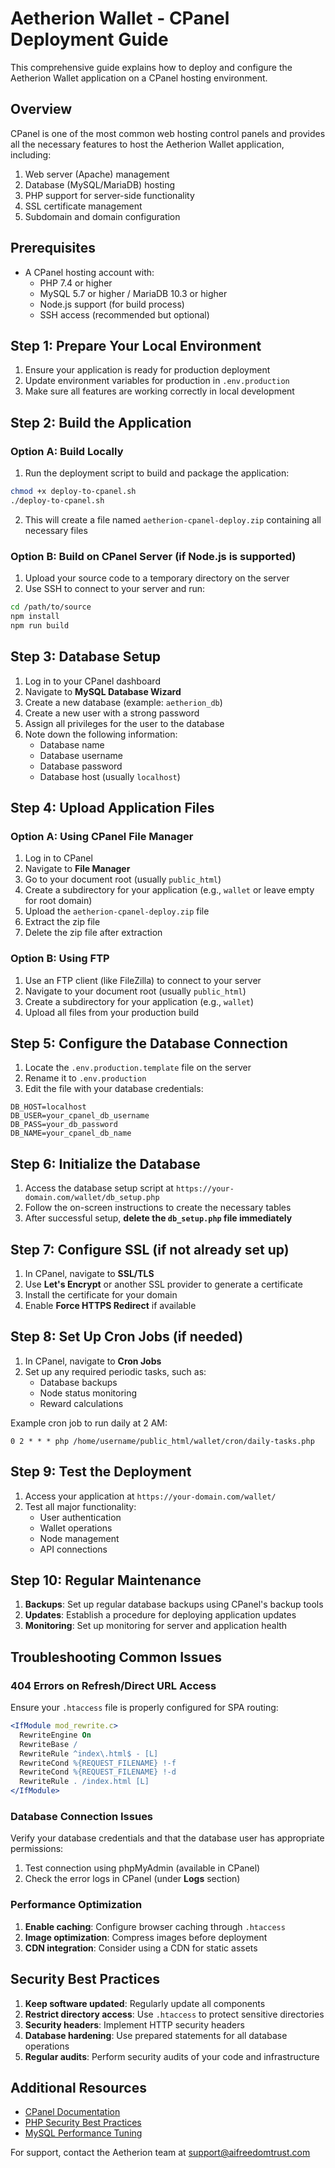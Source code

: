 # Aetherion Wallet - CPanel Deployment Guide

This comprehensive guide explains how to deploy and configure the Aetherion Wallet application on a CPanel hosting environment.

## Overview

CPanel is one of the most common web hosting control panels and provides all the necessary features to host the Aetherion Wallet application, including:

1. Web server (Apache) management
2. Database (MySQL/MariaDB) hosting
3. PHP support for server-side functionality
4. SSL certificate management
5. Subdomain and domain configuration

## Prerequisites

- A CPanel hosting account with:
  - PHP 7.4 or higher
  - MySQL 5.7 or higher / MariaDB 10.3 or higher
  - Node.js support (for build process)
  - SSH access (recommended but optional)

## Step 1: Prepare Your Local Environment

1. Ensure your application is ready for production deployment
2. Update environment variables for production in `.env.production`
3. Make sure all features are working correctly in local development

## Step 2: Build the Application

### Option A: Build Locally

1. Run the deployment script to build and package the application:

```bash
chmod +x deploy-to-cpanel.sh
./deploy-to-cpanel.sh
```

2. This will create a file named `aetherion-cpanel-deploy.zip` containing all necessary files

### Option B: Build on CPanel Server (if Node.js is supported)

1. Upload your source code to a temporary directory on the server
2. Use SSH to connect to your server and run:

```bash
cd /path/to/source
npm install
npm run build
```

## Step 3: Database Setup

1. Log in to your CPanel dashboard
2. Navigate to **MySQL Database Wizard**
3. Create a new database (example: `aetherion_db`)
4. Create a new user with a strong password
5. Assign all privileges for the user to the database
6. Note down the following information:
   - Database name
   - Database username
   - Database password
   - Database host (usually `localhost`)

## Step 4: Upload Application Files

### Option A: Using CPanel File Manager

1. Log in to CPanel
2. Navigate to **File Manager**
3. Go to your document root (usually `public_html`)
4. Create a subdirectory for your application (e.g., `wallet` or leave empty for root domain)
5. Upload the `aetherion-cpanel-deploy.zip` file
6. Extract the zip file
7. Delete the zip file after extraction

### Option B: Using FTP

1. Use an FTP client (like FileZilla) to connect to your server
2. Navigate to your document root (usually `public_html`)
3. Create a subdirectory for your application (e.g., `wallet`)
4. Upload all files from your production build

## Step 5: Configure the Database Connection

1. Locate the `.env.production.template` file on the server
2. Rename it to `.env.production`
3. Edit the file with your database credentials:

```
DB_HOST=localhost
DB_USER=your_cpanel_db_username
DB_PASS=your_db_password
DB_NAME=your_cpanel_db_name
```

## Step 6: Initialize the Database

1. Access the database setup script at `https://your-domain.com/wallet/db_setup.php`
2. Follow the on-screen instructions to create the necessary tables
3. After successful setup, **delete the `db_setup.php` file immediately**

## Step 7: Configure SSL (if not already set up)

1. In CPanel, navigate to **SSL/TLS**
2. Use **Let's Encrypt** or another SSL provider to generate a certificate
3. Install the certificate for your domain
4. Enable **Force HTTPS Redirect** if available

## Step 8: Set Up Cron Jobs (if needed)

1. In CPanel, navigate to **Cron Jobs**
2. Set up any required periodic tasks, such as:
   - Database backups
   - Node status monitoring
   - Reward calculations

Example cron job to run daily at 2 AM:
```
0 2 * * * php /home/username/public_html/wallet/cron/daily-tasks.php
```

## Step 9: Test the Deployment

1. Access your application at `https://your-domain.com/wallet/`
2. Test all major functionality:
   - User authentication
   - Wallet operations
   - Node management
   - API connections

## Step 10: Regular Maintenance

1. **Backups**: Set up regular database backups using CPanel's backup tools
2. **Updates**: Establish a procedure for deploying application updates
3. **Monitoring**: Set up monitoring for server and application health

## Troubleshooting Common Issues

### 404 Errors on Refresh/Direct URL Access

Ensure your `.htaccess` file is properly configured for SPA routing:

```apache
<IfModule mod_rewrite.c>
  RewriteEngine On
  RewriteBase /
  RewriteRule ^index\.html$ - [L]
  RewriteCond %{REQUEST_FILENAME} !-f
  RewriteCond %{REQUEST_FILENAME} !-d
  RewriteRule . /index.html [L]
</IfModule>
```

### Database Connection Issues

Verify your database credentials and that the database user has appropriate permissions:

1. Test connection using phpMyAdmin (available in CPanel)
2. Check the error logs in CPanel (under **Logs** section)

### Performance Optimization

1. **Enable caching**: Configure browser caching through `.htaccess`
2. **Image optimization**: Compress images before deployment
3. **CDN integration**: Consider using a CDN for static assets

## Security Best Practices

1. **Keep software updated**: Regularly update all components
2. **Restrict directory access**: Use `.htaccess` to protect sensitive directories
3. **Security headers**: Implement HTTP security headers
4. **Database hardening**: Use prepared statements for all database operations
5. **Regular audits**: Perform security audits of your code and infrastructure

## Additional Resources

- [CPanel Documentation](https://docs.cpanel.net/)
- [PHP Security Best Practices](https://phptherightway.com/#security)
- [MySQL Performance Tuning](https://dev.mysql.com/doc/refman/8.0/en/optimization.html)

For support, contact the Aetherion team at support@aifreedomtrust.com